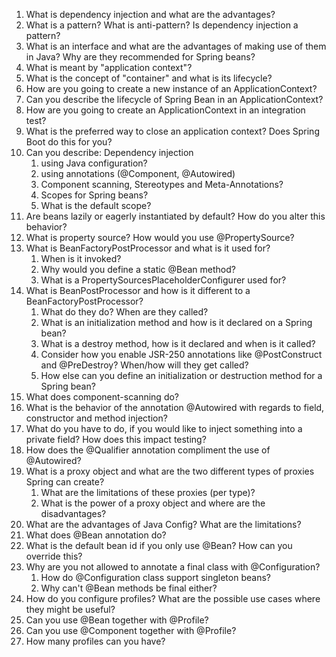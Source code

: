 1) What is dependency injection and what are the advantages?
2) What is a pattern? What is anti-pattern? Is dependency injection a pattern?
3) What is an interface and what are the advantages of making use of them in Java?
   Why are they recommended for Spring beans?
4) What is meant by "application context"?
5) What is the concept of "container" and what is its lifecycle?
6) How are you going to create a new instance of an ApplicationContext?
7) Can you describe the lifecycle of Spring Bean in an ApplicationContext?
8) How are you going to create an ApplicationContext in an integration test?
9) What is the preferred way to close an application context? Does Spring Boot do this for you?
10) Can you describe: Dependency injection
    1) using Java configuration?
    2) using annotations (@Component, @Autowired)
    3) Component scanning, Stereotypes and Meta-Annotations?
    4) Scopes for Spring beans?
    5) What is the default scope?
11) Are beans lazily or eagerly instantiated by default? How do you alter this behavior?
12) What is property source? How would you use @PropertySource?
13) What is BeanFactoryPostProcessor and what is it used for?
    1) When is it invoked?
    2) Why would you define a static @Bean method?
    3) What is a PropertySourcesPlaceholderConfigurer used for?
14) What is BeanPostProcessor and how is it different to a BeanFactoryPostProcessor?
    1) What do they do? When are they called?
    2) What is an initialization method and how is it declared on a Spring bean?
    3) What is a destroy method, how is it declared and when is it called?
    4) Consider how you enable JSR-250 annotations like @PostConstruct and @PreDestroy? When/how will they get called? 
    5) How else can you define an initialization or destruction method for a Spring bean?
15) What does component-scanning do?
16) What is the behavior of the annotation @Autowired with regards to field, constructor and method injection?
17) What do you have to do, if you would like to inject something into a private field? How does this impact testing?
18) How does the @Qualifier annotation compliment the use of @Autowired?
19) What is a proxy object and what are the two different types of proxies Spring can create?
    1) What are the limitations of these proxies (per type)?
    2) What is the power of a proxy object and where are the disadvantages?
20) What are the advantages of Java Config? What are the limitations?
21) What does @Bean annotation do?
22) What is the default bean id if you only use @Bean? How can you override this?
23) Why are you not allowed to annotate a final class with @Configuration?
    1) How do @Configuration class support singleton beans?
    2) Why can't @Bean methods be final either?
24) How do you configure profiles? What are the possible use cases where they might be useful?
25) Can you use @Bean together with @Profile?
26) Can you use @Component together with @Profile?
27) How many profiles can you have?